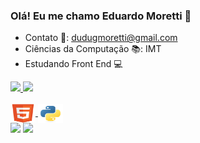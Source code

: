 ### Olá! Eu me chamo Eduardo Moretti 👋

- Contato 📧: dudugmoretti@gmail.com
- Ciências da Computação 📚: IMT
- Estudando Front End 💻

<div>
  <a href="https://github.com/eduardogmoretti">
  <img height="180em" src="https://github-readme-stats.vercel.app/api?username=eduardogmoretti&show_icons=true&theme=dracula&include_all_commits=true&count_private=true"/>
  <img height="180em" src="https://github-readme-stats.vercel.app/api/top-langs/?username=eduardogmoretti&layout=compact&langs_count=7&theme=dracula"/>
</div>
 
<div style="display: inline_block"><br>
  <img align="center" alt="egmHTML" height="30" width="40" src="https://raw.githubusercontent.com/devicons/devicon/master/icons/html5/html5-original.svg">
  <img align="center" alt="egmPYTHON" height="30" width="40" src="https://raw.githubusercontent.com/devicons/devicon/master/icons/python/python-original.svg">
</div>
  
<div>
    <a href="mailto:dudugmoretti@gmail.com" target="_blank"><img src="https://img.shields.io/badge/Gmail-D14836?style=for-the-badge&logo=gmail&logoColor=white" target="_blank"></a>
    <a href="https://instagram.com/_du.moretti" target="_blank"><img src="https://img.shields.io/badge/-Instagram-%23E4405F?style=for-the-badge&logo=instagram&logoColor=white" target="_blank"></a> 
 </div>
